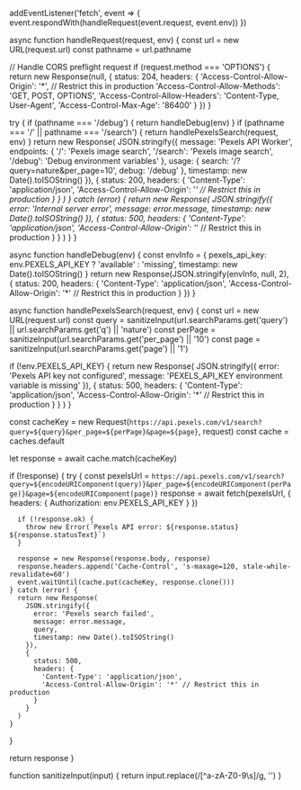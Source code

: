 addEventListener('fetch', event => {
event.respondWith(handleRequest(event.request, event.env))
})

async function handleRequest(request, env) {
const url = new URL(request.url)
const pathname = url.pathname

// Handle CORS preflight request
if (request.method === 'OPTIONS') {
return new Response(null, {
status: 204,
headers: {
'Access-Control-Allow-Origin': '\*', // Restrict this in production
'Access-Control-Allow-Methods': 'GET, POST, OPTIONS',
'Access-Control-Allow-Headers': 'Content-Type, User-Agent',
'Access-Control-Max-Age': '86400'
}
})
}

try {
if (pathname === '/debug') {
return handleDebug(env)
}
if (pathname === '/' || pathname === '/search') {
return handlePexelsSearch(request, env)
}
return new Response(
JSON.stringify({
message: 'Pexels API Worker',
endpoints: {
'/': 'Pexels image search',
'/search': 'Pexels image search',
'/debug': 'Debug environment variables'
},
usage: {
search: '/?query=nature&per_page=10',
debug: '/debug'
},
timestamp: new Date().toISOString()
}),
{
status: 200,
headers: {
'Content-Type': 'application/json',
'Access-Control-Allow-Origin': '_' // Restrict this in production
}
}
)
} catch (error) {
return new Response(
JSON.stringify({
error: 'Internal server error',
message: error.message,
timestamp: new Date().toISOString()
}),
{
status: 500,
headers: {
'Content-Type': 'application/json',
'Access-Control-Allow-Origin': '_' // Restrict this in production
}
}
)
}
}

async function handleDebug(env) {
const envInfo = {
pexels_api_key: env.PEXELS_API_KEY ? 'available' : 'missing',
timestamp: new Date().toISOString()
}
return new Response(JSON.stringify(envInfo, null, 2), {
status: 200,
headers: {
'Content-Type': 'application/json',
'Access-Control-Allow-Origin': '\*' // Restrict this in production
}
})
}

async function handlePexelsSearch(request, env) {
const url = new URL(request.url)
const query = sanitizeInput(url.searchParams.get('query') || url.searchParams.get('q') || 'nature')
const perPage = sanitizeInput(url.searchParams.get('per_page') || '10')
const page = sanitizeInput(url.searchParams.get('page') || '1')

if (!env.PEXELS_API_KEY) {
return new Response(
JSON.stringify({
error: 'Pexels API key not configured',
message: 'PEXELS_API_KEY environment variable is missing'
}),
{
status: 500,
headers: {
'Content-Type': 'application/json',
'Access-Control-Allow-Origin': '\*' // Restrict this in production
}
}
)
}

const cacheKey = new Request(`https://api.pexels.com/v1/search?query=${query}&per_page=${perPage}&page=${page}`, request)
const cache = caches.default

let response = await cache.match(cacheKey)

if (!response) {
try {
const pexelsUrl = `https://api.pexels.com/v1/search?query=${encodeURIComponent(query)}&per_page=${encodeURIComponent(perPage)}&page=${encodeURIComponent(page)}`
response = await fetch(pexelsUrl, {
headers: {
Authorization: env.PEXELS_API_KEY
}
})

      if (!response.ok) {
        throw new Error(`Pexels API error: ${response.status} ${response.statusText}`)
      }

      response = new Response(response.body, response)
      response.headers.append('Cache-Control', 's-maxage=120, stale-while-revalidate=60')
      event.waitUntil(cache.put(cacheKey, response.clone()))
    } catch (error) {
      return new Response(
        JSON.stringify({
          error: 'Pexels search failed',
          message: error.message,
          query,
          timestamp: new Date().toISOString()
        }),
        {
          status: 500,
          headers: {
            'Content-Type': 'application/json',
            'Access-Control-Allow-Origin': '*' // Restrict this in production
          }
        }
      )
    }

}

return response
}

function sanitizeInput(input) {
return input.replace(/[^a-zA-Z0-9\s]/g, '')
}
